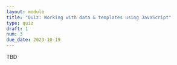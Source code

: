 ```yaml
---
layout: module
title: "Quiz: Working with data & templates using JavaScript"
type: quiz
draft: 1
num: 3
due_date: 2023-10-19
---
```


TBD